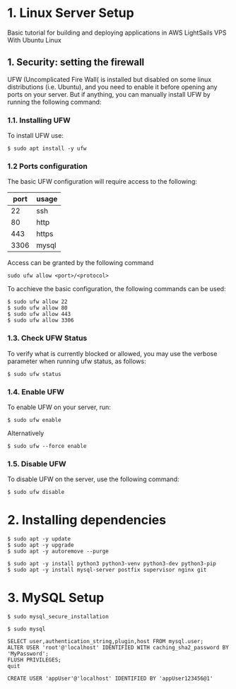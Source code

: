 # 1. Linux Server Setup
Basic tutorial for building and deploying applications in AWS LightSails VPS With Ubuntu Linux

## 1. Security: setting the firewall
UFW (Uncomplicated Fire Wall( is installed but disabled on some linux distributions (i.e. Ubuntu), and you need to enable it before opening any ports on your server. But if anything, you can manually install UFW by running the following command:
### 1.1. Installing UFW
To install UFW use: 
```
$ sudo apt install -y ufw
```
### 1.2 Ports configuration
The basic UFW configuration will require access to the following: 

| port | usage |
|------|----------|
| 22   | ssh  |
| 80   | http |
| 443  | https |
| 3306 | mysql |

Access can be granted by the following command
```
sudo ufw allow <port>/<protocol>
```
To acchieve the basic configuration, the following commands can be used:
```
$ sudo ufw allow 22
$ sudo ufw allow 80
$ sudo ufw allow 443
$ sudo ufw allow 3306
```

### 1.3. Check UFW Status

To verify what is currently blocked or allowed, you may use the verbose parameter when running ufw status, as follows:
```
$ sudo ufw status

```
### 1.4. Enable UFW
To enable UFW on your server, run:
```
$ sudo ufw enable
```
Alternatively
```
$ sudo ufw --force enable
```
### 1.5. Disable UFW
To disable UFW on the server, use the following command:
```
$ sudo ufw disable
```
# 2. Installing dependencies
```
$ sudo apt -y update
$ sudo apt -y upgrade 
$ sudo apt -y autoremove --purge
```

```
$ sudo apt -y install python3 python3-venv python3-dev python3-pip
$ sudo apt -y install mysql-server postfix supervisor nginx git
```
# 3. MySQL Setup

```
$ sudo mysql_secure_installation
```

```
$ sudo mysql
```

```
SELECT user,authentication_string,plugin,host FROM mysql.user;
ALTER USER 'root'@'localhost' IDENTIFIED WITH caching_sha2_password BY 'MyPassword';
FLUSH PRIVILEGES;
quit
```


```
CREATE USER 'appUser'@'localhost' IDENTIFIED BY 'appUser123456@1'

```
